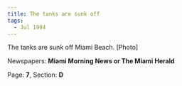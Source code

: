 ```yaml
---  
title: The tanks are sunk off  
tags:  
  - Jul 1994  
---  
```

  
The tanks are sunk off Miami Beach. [Photo]  
  
Newspapers: **Miami Morning News or The Miami Herald**  
  
Page: **7**, Section: **D** 
